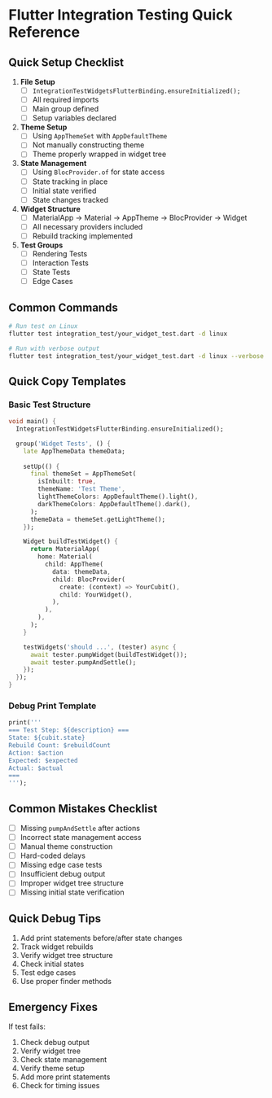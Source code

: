 # Flutter Integration Testing Quick Reference

## Quick Setup Checklist

1. **File Setup**
   - [ ] `IntegrationTestWidgetsFlutterBinding.ensureInitialized();`
   - [ ] All required imports
   - [ ] Main group defined
   - [ ] Setup variables declared

2. **Theme Setup**
   - [ ] Using `AppThemeSet` with `AppDefaultTheme`
   - [ ] Not manually constructing theme
   - [ ] Theme properly wrapped in widget tree

3. **State Management**
   - [ ] Using `BlocProvider.of` for state access
   - [ ] State tracking in place
   - [ ] Initial state verified
   - [ ] State changes tracked

4. **Widget Structure**
   - [ ] MaterialApp → Material → AppTheme → BlocProvider → Widget
   - [ ] All necessary providers included
   - [ ] Rebuild tracking implemented

5. **Test Groups**
   - [ ] Rendering Tests
   - [ ] Interaction Tests
   - [ ] State Tests
   - [ ] Edge Cases

## Common Commands

```bash
# Run test on Linux
flutter test integration_test/your_widget_test.dart -d linux

# Run with verbose output
flutter test integration_test/your_widget_test.dart -d linux --verbose
```

## Quick Copy Templates

### Basic Test Structure
```dart
void main() {
  IntegrationTestWidgetsFlutterBinding.ensureInitialized();

  group('Widget Tests', () {
    late AppThemeData themeData;
    
    setUp(() {
      final themeSet = AppThemeSet(
        isInbuilt: true,
        themeName: 'Test Theme',
        lightThemeColors: AppDefaultTheme().light(),
        darkThemeColors: AppDefaultTheme().dark(),
      );
      themeData = themeSet.getLightTheme();
    });

    Widget buildTestWidget() {
      return MaterialApp(
        home: Material(
          child: AppTheme(
            data: themeData,
            child: BlocProvider(
              create: (context) => YourCubit(),
              child: YourWidget(),
            ),
          ),
        ),
      );
    }

    testWidgets('should ...', (tester) async {
      await tester.pumpWidget(buildTestWidget());
      await tester.pumpAndSettle();
    });
  });
}
```

### Debug Print Template
```dart
print('''
=== Test Step: ${description} ===
State: ${cubit.state}
Rebuild Count: $rebuildCount
Action: $action
Expected: $expected
Actual: $actual
===
''');
```

## Common Mistakes Checklist

- [ ] Missing `pumpAndSettle` after actions
- [ ] Incorrect state management access
- [ ] Manual theme construction
- [ ] Hard-coded delays
- [ ] Missing edge case tests
- [ ] Insufficient debug output
- [ ] Improper widget tree structure
- [ ] Missing initial state verification

## Quick Debug Tips

1. Add print statements before/after state changes
2. Track widget rebuilds
3. Verify widget tree structure
4. Check initial states
5. Test edge cases
6. Use proper finder methods

## Emergency Fixes

If test fails:
1. Check debug output
2. Verify widget tree
3. Check state management
4. Verify theme setup
5. Add more print statements
6. Check for timing issues 